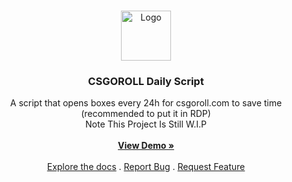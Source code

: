 <br/>
<p align="center">
  <a href="https://github.com/ShaanCoding/ReadME-Generator">
    <img src="https://pbs.twimg.com/profile_images/1610084878720049154/n0j4nld9_400x400.png" alt="Logo" width="80" height="80">
  </a>

  <h3 align="center">CSGOROLL Daily Script</h3>

  <p align="center">
    A script that opens boxes every 24h for csgoroll.com to save time (recommended to put it in RDP)
    <br/>
    Note This Project Is Still W.I.P
    <br/>
    <br/>
    <a href="https://readme.shaankhan.dev"><strong>View Demo »</strong></a>
    <br/>
    <br/>
    <a href="https://github.com/ShaanCoding/ReadME-Generator">Explore the docs</a>
    .
    <a href="https://github.com/ShaanCoding/ReadME-Generator/issues">Report Bug</a>
    .
    <a href="https://github.com/ShaanCoding/ReadME-Generator/issues">Request Feature</a>
  </p>
</p>
